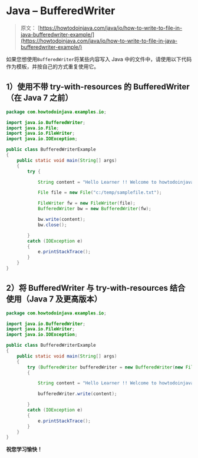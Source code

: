 # Java – BufferedWriter

> 原文： [https://howtodoinjava.com/java/io/how-to-write-to-file-in-java-bufferedwriter-example/](https://howtodoinjava.com/java/io/how-to-write-to-file-in-java-bufferedwriter-example/)

如果您想使用`BufferedWriter`将某些内容写入 Java 中的文件中，请使用以下代码作为模板，并按自己的方式重复使用它。

## 1）使用不带 try-with-resources 的 BufferedWriter（在 Java 7 之前）

```java
package com.howtodoinjava.examples.io;

import java.io.BufferedWriter;
import java.io.File;
import java.io.FileWriter;
import java.io.IOException;

public class BufferedWriterExample 
{
	public static void main(String[] args)
	{
		try {

			String content = "Hello Learner !! Welcome to howtodoinjava.com.";

			File file = new File("c:/temp/samplefile.txt");

			FileWriter fw = new FileWriter(file);
			BufferedWriter bw = new BufferedWriter(fw);

			bw.write(content);
			bw.close();

		} 
		catch (IOException e) 
		{
			e.printStackTrace();
		}
	}
}

```

## 2）将 BufferedWriter 与 try-with-resources 结合使用（Java 7 及更高版本）

```java
package com.howtodoinjava.examples.io;

import java.io.BufferedWriter;
import java.io.FileWriter;
import java.io.IOException;

public class BufferedWriterExample 
{
	public static void main(String[] args)
	{
		try (BufferedWriter bufferedWriter = new BufferedWriter(new FileWriter("C:\\temp\\testOut.txt")))
		{

			String content = "Hello Learner !! Welcome to howtodoinjava.com.";

			bufferedWriter.write(content);

		} 
		catch (IOException e) 
		{
			e.printStackTrace();
		}
	}
}

```

 **祝您学习愉快！**